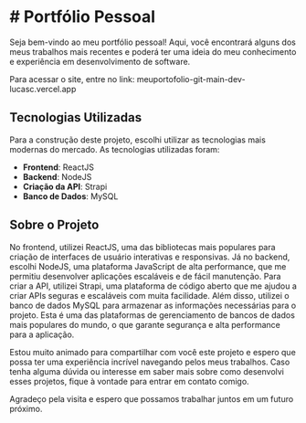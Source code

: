 # # Portfólio Pessoal

Seja bem-vindo ao meu portfólio pessoal! Aqui, você encontrará alguns dos meus trabalhos mais recentes e poderá ter uma ideia do meu conhecimento e experiência em desenvolvimento de software.

Para acessar o site, entre no link: meuportofolio-git-main-dev-lucasc.vercel.app

## Tecnologias Utilizadas

Para a construção deste projeto, escolhi utilizar as tecnologias mais modernas do mercado. As tecnologias utilizadas foram:

- **Frontend**: ReactJS
- **Backend**: NodeJS
- **Criação da API**: Strapi
- **Banco de Dados**: MySQL

## Sobre o Projeto

No frontend, utilizei ReactJS, uma das bibliotecas mais populares para criação de interfaces de usuário interativas e responsivas.
 Já no backend, escolhi NodeJS, uma plataforma JavaScript de alta performance, que me permitiu desenvolver aplicações escaláveis e de fácil manutenção. Para criar a API, utilizei Strapi, uma plataforma de código aberto que me ajudou a criar APIs seguras e escaláveis com muita facilidade.
 Além disso, utilizei o banco de dados MySQL para armazenar as informações necessárias para o projeto. Esta é uma das plataformas de gerenciamento de bancos de dados mais populares do mundo, o que garante segurança e alta performance para a aplicação.

Estou muito animado para compartilhar com você este projeto e espero que possa ter uma experiência incrível navegando pelos meus trabalhos. Caso tenha alguma dúvida ou interesse em saber mais sobre como desenvolvi esses projetos, fique à vontade para entrar em contato comigo.

Agradeço pela visita e espero que possamos trabalhar juntos em um futuro próximo.
